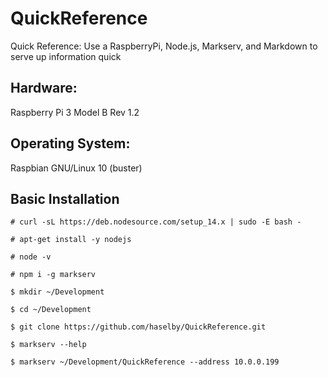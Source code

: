 # QuickReference
Quick Reference: Use a RaspberryPi, Node.js, Markserv, and Markdown to serve up information quick


## Hardware:
Raspberry Pi 3 Model B Rev 1.2

## Operating System:
Raspbian GNU/Linux 10 (buster)

## Basic Installation

    # curl -sL https://deb.nodesource.com/setup_14.x | sudo -E bash -

    # apt-get install -y nodejs

    # node -v

    # npm i -g markserv

    $ mkdir ~/Development

    $ cd ~/Development

    $ git clone https://github.com/haselby/QuickReference.git

    $ markserv --help

    $ markserv ~/Development/QuickReference --address 10.0.0.199

    





